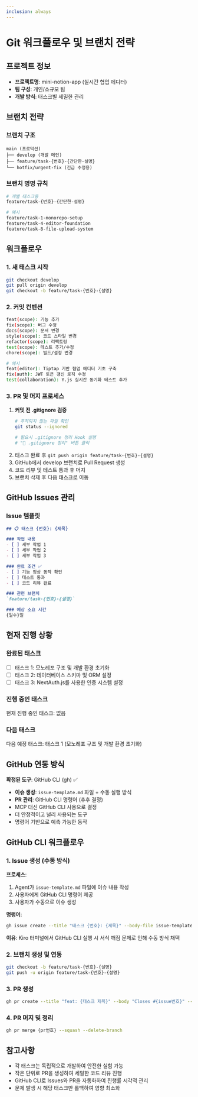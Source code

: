 ```yaml
---
inclusion: always
---
```


# Git 워크플로우 및 브랜치 전략

## 프로젝트 정보
- **프로젝트명**: mini-notion-app (실시간 협업 에디터)
- **팀 구성**: 개인/소규모 팀
- **개발 방식**: 태스크별 세밀한 관리

## 브랜치 전략

### 브랜치 구조
```
main (프로덕션)
├── develop (개발 메인)
├── feature/task-{번호}-{간단한-설명}
└── hotfix/urgent-fix (긴급 수정용)
```

### 브랜치 명명 규칙
```bash
# 개별 태스크용
feature/task-{번호}-{간단한-설명}

# 예시
feature/task-1-monorepo-setup
feature/task-4-editor-foundation
feature/task-8-file-upload-system
```

## 워크플로우

### 1. 새 태스크 시작
```bash
git checkout develop
git pull origin develop
git checkout -b feature/task-{번호}-{설명}
```

### 2. 커밋 컨벤션
```bash
feat(scope): 기능 추가
fix(scope): 버그 수정  
docs(scope): 문서 변경
style(scope): 코드 스타일 변경
refactor(scope): 리팩토링
test(scope): 테스트 추가/수정
chore(scope): 빌드/설정 변경

# 예시
feat(editor): Tiptap 기반 협업 에디터 기초 구축
fix(auth): JWT 토큰 갱신 로직 수정
test(collaboration): Y.js 실시간 동기화 테스트 추가
```

### 3. PR 및 머지 프로세스
1. **커밋 전 .gitignore 검증**
   ```bash
   # 추적되지 않는 파일 확인
   git status --ignored
   
   # 필요시 .gitignore 정리 Hook 실행
   # "🧹 .gitignore 정리" 버튼 클릭
   ```
2. 태스크 완료 후 `git push origin feature/task-{번호}-{설명}`
3. GitHub에서 develop 브랜치로 Pull Request 생성
4. 코드 리뷰 및 테스트 통과 후 머지
5. 브랜치 삭제 후 다음 태스크로 이동

## GitHub Issues 관리

### Issue 템플릿
```markdown
## 📋 태스크 {번호}: {제목}

### 작업 내용
- [ ] 세부 작업 1
- [ ] 세부 작업 2
- [ ] 세부 작업 3

### 완료 조건 ✅
- [ ] 기능 정상 동작 확인
- [ ] 테스트 통과
- [ ] 코드 리뷰 완료

### 관련 브랜치
`feature/task-{번호}-{설명}`

### 예상 소요 시간
{일수}일
```

## 현재 진행 상황

### 완료된 태스크
- [ ] 태스크 1: 모노레포 구조 및 개발 환경 초기화
- [ ] 태스크 2: 데이터베이스 스키마 및 ORM 설정
- [ ] 태스크 3: NextAuth.js를 사용한 인증 시스템 설정

### 진행 중인 태스크
현재 진행 중인 태스크: 없음

### 다음 태스크
다음 예정 태스크: 태스크 1 (모노레포 구조 및 개발 환경 초기화)

## GitHub 연동 방식
**확정된 도구**: GitHub CLI (gh) ✅
- **이슈 생성**: `issue-template.md` 파일 + 수동 실행 방식
- **PR 관리**: GitHub CLI 명령어 (추후 결정)
- MCP 대신 GitHub CLI 사용으로 결정
- 더 안정적이고 널리 사용되는 도구
- 명령어 기반으로 예측 가능한 동작

## GitHub CLI 워크플로우

### 1. Issue 생성 (수동 방식)
**프로세스**:
1. Agent가 `issue-template.md` 파일에 이슈 내용 작성
2. 사용자에게 GitHub CLI 명령어 제공
3. 사용자가 수동으로 이슈 생성

**명령어**:
```bash
gh issue create --title "태스크 {번호}: {제목}" --body-file issue-template.md --label "enhancement" --assignee @me
```

**이유**: Kiro 터미널에서 GitHub CLI 실행 시 서식 깨짐 문제로 인해 수동 방식 채택

### 2. 브랜치 생성 및 연동
```bash
git checkout -b feature/task-{번호}-{설명}
git push -u origin feature/task-{번호}-{설명}
```

### 3. PR 생성
```bash
gh pr create --title "feat: {태스크 제목}" --body "Closes #{issue번호}" --base develop --head feature/task-{번호}-{설명}
```

### 4. PR 머지 및 정리
```bash
gh pr merge {pr번호} --squash --delete-branch
```

## 참고사항
- 각 태스크는 독립적으로 개발하여 안전한 실험 가능
- 작은 단위로 PR을 생성하여 세밀한 코드 리뷰 진행
- GitHub CLI로 Issues와 PR을 자동화하여 진행률 시각적 관리
- 문제 발생 시 해당 태스크만 롤백하여 영향 최소화